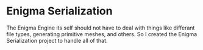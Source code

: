 # Enigma Serialization
The Enigma Engine its self should not have to deal with things like differant file types,  generating primitive meshes, and others. So I created the Enigma Serialization project to handle all of that. 
